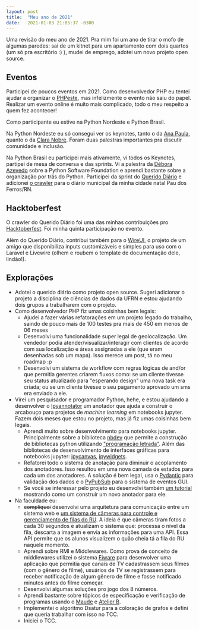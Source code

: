 ```yaml
---
layout: post
title:  "Meu ano de 2021"
date:   2021-01-03 21:05:37 -0300
---
```


Uma revisão do meu ano de 2021. Pra mim foi um ano de tirar o mofo de algumas paredes: sai de um kitnet para um apartamento com dois quartos (um só pra escritório :) ), mudei de emprego, adotei um novo projeto open source.

## Eventos

Participei de poucos eventos em 2021. Como desenvolvedor PHP eu tentei ajudar a organizar o [PHPeste](https://twitter.com/phpestene), mas infelizmente o evento não saiu do papel. Realizar um evento online é muito mais complicado, todo o meu respeito a quem fez acontecer! 

Como participante eu estive na Python Nordeste e Python Brasil.

Na Python Nordeste eu só consegui ver os keynotes, tanto o da [Ana Paula](https://www.youtube.com/watch?v=qj5i9YvFYy8), quanto o da [Clara Nobre]( https://www.youtube.com/watch?v=oW_CqDRxJtI). Foram duas palestras importantes pra discutir comunidade e inclusão.

Na Python Brasil eu participei mais ativamente, vi todos os Keynotes, partipei de mesa de conversa e das sprints. Vi a palestra da [Débora Azevedo](https://www.youtube.com/watch?v=lgGJyCg_kt8&feature=youtu.be) sobre a Python Software Foundation e aprendi bastante sobre a organização por trás do Python. Participei da sprint do [Querido Diário](https://queridodiario.ok.org.br/) e adicionei [o crawler](https://github.com/okfn-brasil/querido-diario/issues/489) para o diário municipal da minha cidade natal Pau dos Ferros/RN.

## Hacktoberfest

O crawler do Querido Diário foi uma das minhas contribuições pro [Hacktoberfest](https://hacktoberfest.digitalocean.com/). Foi minha quinta participação no evento.

Além do Querido Diário, contribui também para o [WireUI](https://github.com/wireui/wireui), o projeto de um amigo que disponibiliza inputs customizáveis e simples para uso com o Laravel e Livewire (olhem e roubem o template de documentação dele, lindão!).

## Explorações

- Adotei o querido diário como projeto open source. Sugeri adicionar o projeto a disciplina de ciências de dados da UFRN e estou ajudando dois grupos a trabalharem com o projeto.
- Como desenvolvedor PHP fiz umas coisinhas bem legais:
    - Ajudei a fazer várias refatorações em um projeto legado do trabalho, saindo de pouco mais de 100 testes pra mais de 450 em menos de 06 meses
    - Desenvolvi uma funcionalidade super legal de geolocalização. Um vendedor podia atender/visualizar/interagir com clientes de acordo com sua localização e áreas assignadas a ele (que eram desenhadas sob um mapa). Isso merece um post, tá no meu roadmap :p 
    - Desenvolvi um sistema de workflow com regras lógicas de and/or que permitia gerentes criarem fluxos como: se um cliente tivesse seu status atualizado para "esperando design" uma nova task era criada; ou se um cliente tivesse o seu pagamento aprovado um sms era enviado a ele.
- Virei um pesquisador e programador Python, hehe, e estou ajudando a desenvolver o [Ipyannotator](https://github.com/palaimon/ipyannotator) um anotador que ajuda a construir o arcabouço para projetos de <i>machine learning</i> em notebooks jupyter. Fazem dois meses que estou no projeto, mas já fiz umas coisinhas bem legais.
    - Aprendi muito sobre desenvolvimento para notebooks jupyter. Principalmente sobre a biblioteca [nbdev](https://github.com/fastai/nbdev) que permite a construção de bibliotecas python utilizando ["programação letrada"](https://pt.wikipedia.org/wiki/Programa%C3%A7%C3%A3o_liter%C3%A1ria). Além das bibliotecas de desenvolvimento de interfaces gráficas para notebooks jupyter: [ipycanvas](https://ipycanvas.readthedocs.io/en/latest/), [ipywidgets](https://ipywidgets.readthedocs.io/en/latest/).
    - Refatorei todo o sistema de anotação para diminuir o acoplamento dos anotadores. Isso resultou em uma nova camada de estados para cada um dos anotadores. A solução é bem legal, usa o [Pydantic](https://pydantic-docs.helpmanual.io/) para validação dos dados e o [PyPubSub](https://pypubsub.readthedocs.io/en/v4.0.3/) para o sistema de eventos GUI. 
    - Se você se interessar pelo projeto eu desenvolvi também [um tutorial](https://github.com/palaimon/ipyannotator/blob/main/nbs/11-build-annotator-tutorial.ipynb) mostrando como um construir um novo anotador para ele.
- Na faculdade eu: 
    - ~~compliquei~~ desenvolvi uma arquitetura para comunicação entre um sistema web e [um sistema de câmeras para controle e gerenciamento de filas do RU](https://github.com/itepifanio/sistemas-embarcados). A ideia é que câmeras tiram fotos a cada 30 segundos e atualizam o sistema que: processa o nível da fila, descarta a imagem e envia as informações para uma API. Essa API permite que os alunos visualizem o quão cheia tá a fila do RU naquele momento.
    - Aprendi sobre RMI e Middlewares. Como prova de conceito de middlewares utilizei o sistema [Fiware](https://fiware-tutorials.readthedocs.io/) para desenvolver uma aplicação que permitia que canais de TV cadastrassem seus filmes (com o gênero de filme), usuários de TV se registrassem para receber notificação de algum gênero de filme e fosse notificado minutos antes do filme começar.
    - Desenvolvi algumas soluções pro jogo dos 8 números. 
    - Aprendi bastante sobre tópicos de especificação e verificação de programas usando o [Maude](http://maude.cs.illinois.edu/w/index.php/The_Maude_System) e [Atelier B](https://www.atelierb.eu/en/atelier-b-tools/).
    - Implementei o algoritmo Dsatur para a coloração de grafos e defini que queria trabalhar com isso no TCC.
    - Iniciei o TCC.